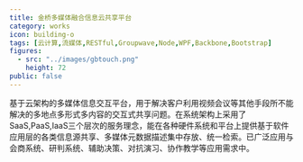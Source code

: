 ```yaml
---
title: 金桥多媒体融合信息云共享平台
category: works
icon: building-o
tags: [云计算,流媒体,RESTful,Groupwave,Node,WPF,Backbone,Bootstrap]
figures:
  - src: "../images/gbtouch.png"
    height: 72
public: false
---
```


基于云架构的多媒体信息交互平台，用于解决客户利用视频会议等其他手段所不能解决的多地点多形式多内容的交互式共享问题。在系统架构上采用了SaaS,PaaS,IaaS三个层次的服务理念，能在各种硬件系统和平台上提供基于软件应用层的各类信息源共享、多媒体元数据描述集中存放、统一检索。已广泛应用与会商系统、研判系统、辅助决策、对抗演习、协作教学等应用需求中。